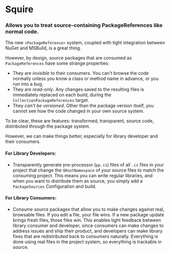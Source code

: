 # Squire
### Allows you to treat source-containing PackageReferences like normal code.

The new `<PackageReference>` system, coupled with tight integration between NuGet and MSBuild, is a great thing.

However, by design, source packages that are consumed as `PackageReferences` have some strange properties:

- They are _invisible_ to their consumers. You can't browse the code normally unless you know a class or method name in advance, or you run into a bug.
- They are _read-only_. Any changes saved to the resulting files is immediately replaced on each build, during the `CollectionPackageReferences` target.
- They _can't be versioned_. Other than the package version itself, you cannot see how the code changed in your own source system.

To be clear, these are features: transformed, transparent, source code, distributed through the package system.

However, we can make things better, especially for library developer and their consumers.

#### For Library Developers:

- Transparently generate pre-processor (`pp.cs`) files of all `.cs` files in your project that change the `$RootNamespace` of your 
source files to match the consuming project. This means you can write regular libraries, and when you want to distribute them as source,
you simply add a `PackageSources` Configuration and build. 

#### For Library Consumers:

- Consume source packages that allow you to make changes against real, browsable files. If you edit a file, your file wins. If a new package
update brings fresh files, those files win. This enables tight feedback between library consumer and developer, since consumers can make
changes to address issues and ship their product, and developers can make library fixes that are redistributed back to consumers naturally.
Everything is done using real files in the project system, so everything is trackable in source.
